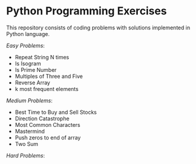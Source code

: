 # Python Programming Exercises

This repository consists of coding problems with solutions implemented in Python language.

*Easy Problems*:
- Repeat String N times
- Is Isogram
- Is Prime Number
- Multiples of Three and Five
- Reverse Array
- k most frequent elements

*Medium Problems*:
- Best Time to Buy and Sell Stocks
- Direction Catastrophe
- Most Common Characters
- Mastermind
- Push zeros to end of array
- Two Sum

*Hard Problems*:
